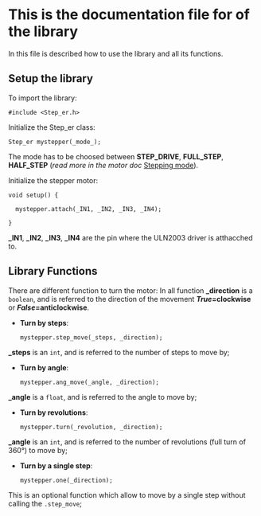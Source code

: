 # This is the documentation file for of the library

In this file is described how to use the library and all its functions.


## Setup the library

To import the library:
```Ino
#include <Step_er.h>
```
Initialize the Step_er class:
```Ino
Step_er mystepper(_mode_);
```
The mode has to be choosed between **STEP_DRIVE**, **FULL_STEP**, **HALF_STEP** (_read more in the motor doc_ [Stepping mode](https://github.com/DavideRuzza/Stepper_28BY48_ULN2003/blob/master/docs/AboutMotor.md#stepping-mode)).

Initialize the stepper motor:
```Ino
void setup() {
  
  mystepper.attach(_IN1, _IN2, _IN3, _IN4);

}
```
**\_IN1**, **\_IN2**, **\_IN3**, **\_IN4** are the pin where the ULN2003 driver is atthacched to.

## Library Functions

There are different function to turn the motor:
In all function **\_direction** is a `boolean`, and is referred to the direction of the movement **_True_=clockwise** or **_False_=anticlockwise**.

- **Turn by steps**:
  ```Ino
  mystepper.step_move(_steps, _direction);
  ```
**\_steps** is an `int`, and is referred to the number of steps to move by; 

- **Turn by angle**:
  ```Ino
  mystepper.ang_move(_angle, _direction);
  ```
**\_angle** is a `float`, and is referred to the angle to move by; 

- **Turn by revolutions**:
  ```Ino
  mystepper.turn(_revolution, _direction);
  ```
**\_angle** is an `int`, and is referred to the number of revolutions (full turn of 360°) to move by; 

- **Turn by a single step**:
  ```Ino
  mystepper.one(_direction);
  ```
This is an optional function which allow to move by a single step without calling the `.step_move`;




